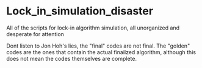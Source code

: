 # Lock_in_simulation_disaster
All of the scripts for lock-in algorithm simulation, all unorganized and desperate for attention

Dont listen to Jon Hoh's lies, the "final" codes are not final. The "golden" codes are the ones that contain the actual finailzed algorithm, although this does not mean the codes themselves are complete. 
